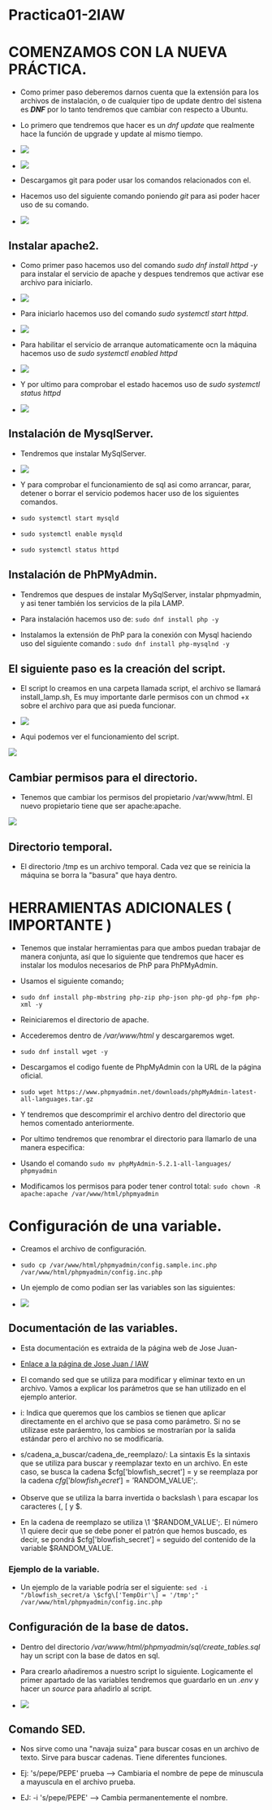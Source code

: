 # Practica01-2IAW

# COMENZAMOS CON LA NUEVA PRÁCTICA.

- Como primer paso deberemos darnos cuenta que la extensión para los archivos de instalación, o de cualquier tipo de update dentro del sistena es **_DNF_** por lo tanto tendremos que cambiar con respecto a Ubuntu.

- Lo primero que tendremos que hacer es un *dnf update* que realmente hace la función de upgrade y update al mismo tiempo.

- ![](images/cap3.png)

- ![](images/cap4.png)
- Descargamos git para poder usar los comandos relacionados con el.

- Hacemos uso del siguiente comando poniendo *_git_* para asi poder hacer uso de su comando.

- ![](images/cap5.png)

## Instalar apache2.

- Como primer paso hacemos uso del comando *_sudo dnf install httpd -y_* para instalar el servicio de apache y despues tendremos que activar ese archivo para iniciarlo.

- ![](images/cap6.png)

- Para iniciarlo hacemos uso del comando *_sudo systemctl start httpd_*.

- ![](images/cap7.png)

- Para habilitar el servicio de arranque automaticamente ocn la máquina hacemos uso de *_sudo systemctl enabled httpd_*

- ![](images/cap8.png)

- Y por ultimo para comprobar el estado hacemos uso de *_sudo systemctl status httpd_*

- ![](images/cap9.png)

## Instalación de MysqlServer.

- Tendremos que instalar MySqlServer.

- ![](images/cap11.png)

- Y para comprobar el funcionamiento de sql asi como arrancar, parar, detener o borrar el servicio podemos hacer uso de los siguientes comandos.

- `sudo systemctl start mysqld`

- `sudo systemctl enable mysqld`

- `sudo systemctl status httpd`


## Instalación de PhPMyAdmin.

- Tendremos que despues de instalar MySqlServer, instalar phpmyadmin, y asi tener también los servicios de la pila LAMP.

- Para instalación hacemos uso de: `sudo dnf install php -y`

- Instalamos la extensión de PhP para la conexión con Mysql haciendo uso del siguiente comando : `sudo dnf install php-mysqlnd -y`
## El siguiente paso es la creación del script.

- El script lo creamos en una carpeta llamada script, el archivo se llamará install_lamp.sh, Es muy importante darle permisos con un chmod +x sobre el archivo para que asi pueda funcionar.

- ![](images/cap10.png)

- Aqui podemos ver el funcionamiento del script.

![](images/cap1.png)

## Cambiar permisos para el directorio.

- Tenemos que cambiar los permisos del propietario /var/www/html. El nuevo propietario tiene que ser apache:apache.

![](images/cap2.png)


## Directorio temporal.

- El directorio /tmp es un archivo temporal. Cada vez que se reinicia la máquina se borra la "basura" que haya dentro.


# HERRAMIENTAS ADICIONALES ( IMPORTANTE )
- Tenemos que instalar herramientas para que ambos puedan trabajar de manera conjunta, así que lo siguiente que tendremos que hacer es instalar los modulos necesarios de PhP para PhPMyAdmin.

- Usamos el siguiente comando;

- `sudo dnf install php-mbstring php-zip php-json php-gd php-fpm php-xml -y`

- Reiniciaremos el directorio de apache.

- Accederemos dentro de */var/www/html* y descargaremos wget.

- `sudo dnf install wget -y`

- Descargamos el codigo fuente de PhpMyAdmin con la URL de la página oficial.

- `sudo wget https://www.phpmyadmin.net/downloads/phpMyAdmin-latest-all-languages.tar.gz`

- Y tendremos que descomprimir el archivo dentro del directorio que hemos comentado anteriormente.

- Por ultimo tendremos que renombrar el directorio para llamarlo de una manera especifica:

- Usando el comando `sudo mv phpMyAdmin-5.2.1-all-languages/ phpmyadmin`

- Modificamos los permisos para poder tener control total: `sudo chown -R apache:apache /var/www/html/phpmyadmin`

# Configuración de una variable.

- Creamos el archivo de configuración.

- `sudo cp /var/www/html/phpmyadmin/config.sample.inc.php /var/www/html/phpmyadmin/config.inc.php`

- Un ejemplo de como podian ser las variables son las siguientes:

- ![](images/cap12.png)


## Documentación de las variables.

- Esta documentación es extraida de la página web de Jose Juan-

- [Enlace a la página de Jose Juan / IAW ](https://josejuansanchez.org/iaw/practica-01-02-teoria/index.html)

- El comando sed que se utiliza para modificar y eliminar texto en un archivo. Vamos a explicar los parámetros que se han utilizado en el ejemplo anterior.

- i: Indica que queremos que los cambios se tienen que aplicar directamente en el archivo que se pasa como parámetro. Si no se utilizase este paráemtro, los cambios se mostrarían por la salida estándar pero el archivo no se modificaría.

- s/cadena_a_buscar/cadena_de_reemplazo/: La sintaxis Es la sintaxis que se utiliza para buscar y reemplazar texto en un archivo. En este caso, se busca la cadena $cfg['blowfish_secret'] = y se reemplaza por la cadena $cfg['blowfish_secret'] = '$RANDOM_VALUE';.

- Observe que se utiliza la barra invertida o backslash \ para escapar los caracteres (, [ y $.

- En la cadena de reemplazo se utiliza \1 '$RANDOM_VALUE';. El número \1 quiere decir que se debe poner el patrón que hemos buscado, es decir, se pondrá $cfg['blowfish_secret'] = seguido del contenido de la variable $RANDOM_VALUE.


### Ejemplo de la variable.

- Un ejemplo de la variable podría ser el siguiente: `sed -i "/blowfish_secret/a \$cfg\['TempDir'\] = '/tmp';" /var/www/html/phpmyadmin/config.inc.php `

## Configuración de la base de datos.

- Dentro del directorio *_/var/www/html/phpmyadmin/sql/create_tables.sql_* hay un script con la base de datos en sql.

- Para crearlo añadiremos a nuestro script lo siguiente. Logicamente el primer apartado de las variables tendremos que guardarlo en un *.env* y hacer un *source* para añadirlo al script.

- ![](images/cap13.png)


## Comando SED.

- Nos sirve como una "navaja suiza" para buscar cosas en un archivo de texto. Sirve para buscar cadenas. Tiene diferentes funciones.

- Ej: 's/pepe/PEPE' prueba --> Cambiaria el nombre de pepe de minuscula a mayuscula en el archivo prueba.

- EJ:  -i 's/pepe/PEPE' --> Cambia permanentemente el nombre.